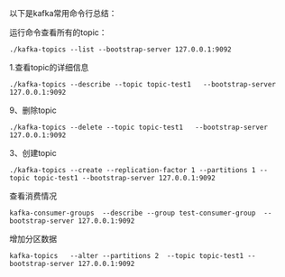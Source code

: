 以下是kafka常用命令行总结：

运行命令查看所有的topic： 

```
./kafka-topics --list --bootstrap-server 127.0.0.1:9092
```

1.查看topic的详细信息

```
./kafka-topics --describe --topic topic-test1   --bootstrap-server 127.0.0.1:9092
```



9、删除topic

```
./kafka-topics --delete --topic topic-test1   --bootstrap-server 127.0.0.1:9092
```



3、创建topic

```
./kafka-topics --create --replication-factor 1 --partitions 1 --topic topic-test1 --bootstrap-server 127.0.0.1:9092
```

查看消费情况

```
kafka-consumer-groups  --describe --group test-consumer-group  --bootstrap-server 127.0.0.1:9092
```



增加分区数据

```
kafka-topics   --alter --partitions 2  --topic topic-test1 --bootstrap-server 127.0.0.1:9092
```


